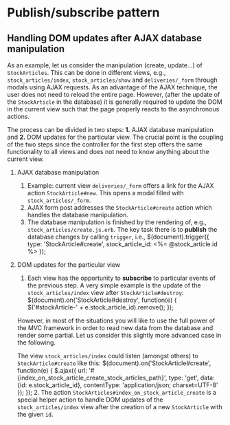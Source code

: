 # Publish/subscribe pattern
## Handling DOM updates after AJAX database manipulation

As an example, let us consider the manipulation (create, update...) of `StockArticles`. This can be done in different views, e.g., `stock_articles/index`, `stock_articles/show` and `deliveries/_form` through modals using AJAX requests. As an advantage of the AJAX technique, the user does not need to reload the entire page. However, (after the update of the `StockArticle` in the database) it is generally required to update the DOM in the current view such that the page properly reacts to the asynchronous actions.

The process can be divided in two steps: **1.** AJAX database manipulation and **2.** DOM updates for the particular view. The crucial point is the coupling of the two steps since the controller for the first step offers the same functionality to all views and does not need to know anything about the current view.

1. AJAX database manipulation
    1. Example: current view `deliveries/_form` offers a link for the AJAX action `StockArticle#new`. This opens a modal filled with `stock_articles/_form`.
    2. AJAX form post addresses the `StockArticle#create` action which handles the database manipulation.
    3. The database manipulation is finished by the rendering of, e.g., `stock_articles/create.js.erb`. The key task there is to **publish** the database changes by calling `trigger`, i.e.,
        $(document).trigger({
          type: 'StockArticle#create',
          stock_article_id: <%= @stock_article.id %>
        });
2. DOM updates for the particular view
    1. Each view has the opportunity to **subscribe** to particular events of the previous step. A very simple example is the update of the `stock_articles/index` view after `StockArticle#destroy`:
        $(document).on('StockArticle#destroy', function(e) {
          $('#stockArticle-' + e.stock_article_id).remove();
        });
    
    However, in most of the situations you will like to use the full power of the MVC framework in order to read new data from the database and render some partial. Let us consider this slightly more advanced case in the following.
    
    The view `stock_articles/index` could listen (amongst others) to `StockArticle#create` like this:
        $(document).on('StockArticle#create', function(e) {
          $.ajax({
            url: '#{index_on_stock_article_create_stock_articles_path}',
            type: 'get',
            data: {id: e.stock_article_id},
            contentType: 'application/json; charset=UTF-8'
          });
        });
    2. The action `StockArticles#index_on_stock_article_create` is a special helper action to handle DOM updates of the `stock_articles/index` view after the creation of a new `StockArticle` with the given `id`.
